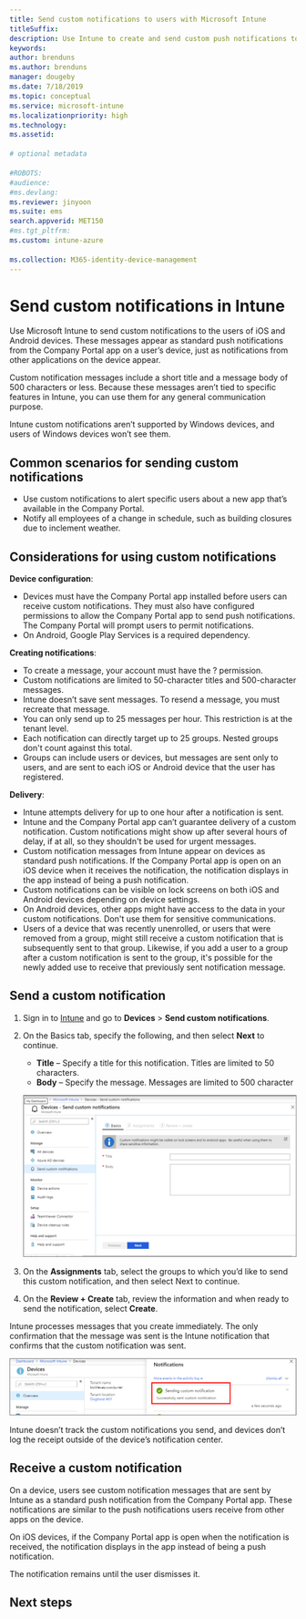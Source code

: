 ```yaml
---
title: Send custom notifications to users with Microsoft Intune 
titleSuffix: 
description: Use Intune to create and send custom push notifications to users of iOS and Android devices
keywords:
author: brenduns
ms.author: brenduns
manager: dougeby
ms.date: 7/18/2019
ms.topic: conceptual
ms.service: microsoft-intune
ms.localizationpriority: high
ms.technology:
ms.assetid: 

# optional metadata

#ROBOTS:
#audience:
#ms.devlang:
ms.reviewer: jinyoon
ms.suite: ems
search.appverid: MET150
#ms.tgt_pltfrm:
ms.custom: intune-azure

ms.collection: M365-identity-device-management
---
```


# Send custom notifications in Intune  

Use Microsoft Intune to send custom notifications to the users of iOS and Android devices. These messages appear as standard push notifications from the Company Portal app on a user’s device, just as notifications from other applications on the device appear.  

Custom notification messages include a short title and a message body of 500 characters or less.  Because these messages aren’t tied to specific features in Intune, you can use them for any general communication purpose.

Intune custom notifications aren’t supported by Windows devices, and users of Windows devices won’t see them.  

## Common scenarios for sending custom notifications  

- Use custom notifications to alert specific users about a new app that’s available in the Company Portal.  
- Notify all employees of a change in schedule, such as building closures due to inclement weather.  

## Considerations for using custom notifications  

**Device configuration**:  
- Devices must have the Company Portal app installed before users can receive custom notifications. They must also have configured permissions to allow the Company Portal app to send push notifications. The Company Portal will prompt users to permit notifications.  
- On Android, Google Play Services is a required dependency.  

**Creating notifications**:  
- To create a message, your account must have the ? permission.
- Custom notifications are limited to 50-character titles and 500-character messages.  
- Intune doesn’t save sent messages. To resend a message, you must recreate that message.  
- You can only send up to 25 messages per hour. This restriction is at the tenant level.  
- Each notification can directly target up to 25 groups. Nested groups don't count against this total.  
- Groups can include users or devices, but messages are sent only to users, and are sent to each iOS or Android device that the user has registered.  

**Delivery**:  
- Intune attempts delivery for up to one hour after a notification is sent.  
- Intune and the Company Portal app can’t guarantee delivery of a custom notification. Custom notifications might show up after several hours of delay, if at all, so they shouldn't be used for urgent messages.  
- Custom notification messages from Intune appear on devices as standard push notifications. If the Company Portal app is open on an iOS device when it receives the notification, the notification displays in the app instead of being a push notification.  
- Custom notifications can be visible on lock screens on both iOS and Android devices depending on device settings.  
- On Android devices, other apps might have access to the data in your custom notifications. Don't use them for sensitive communications.  
- Users of a device that was recently unenrolled, or users that were removed from a group, might still receive a custom notification that is subsequently sent to that group.  Likewise, if you add a user to a group after a custom notification is sent to the group, it's possible for the newly added use to receive that previously sent notification message.  

## Send a custom notification  

1. Sign in to [Intune](https://go.microsoft.com/fwlink/?linkid=2090973) and go to **Devices** > **Send custom notifications**.  

2. On the Basics tab, specify the following, and then select **Next** to continue.  
   - **Title** – Specify a title for this notification. Titles are limited to 50 characters.  
   - **Body** – Specify the message. Messages are limited to 500 character

   ![Create a custom notification](./media/custom-notifications/custom-notifications.png)  

3. On the **Assignments** tab, select the groups to which you’d like to send this custom notification, and then select Next to continue.  

4. On the **Review + Create** tab, review the information and when ready to send the notification, select **Create**.  

Intune processes messages that you create immediately. The only confirmation that the message was sent is the Intune notification that confirms that the custom notification was sent.  

![Confirmation of a sent notification](./media/custom-notifications/notification-sent.png)  

Intune doesn’t track the custom notifications you send, and devices don’t log the receipt outside of the device’s notification center.  

## Receive a custom notification  

On a device, users see custom notification messages that are sent by Intune as a standard push notification from the Company Portal app. These notifications are similar to the push notifications users receive from other apps on the device.  

On iOS devices, if the Company Portal app is open when the notification is received, the notification displays in the app instead of being a push notification.  

The notification remains until the user dismisses it.  

## Next steps  

